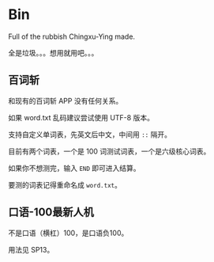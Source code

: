 # Bin

Full of the rubbish Chingxu-Ying made.

全是垃圾。。。想用就用吧。。。

## 百词斩

和现有的百词斩 APP 没有任何关系。

如果 word.txt 乱码建议尝试使用 UTF-8 版本。

支持自定义单词表，先英文后中文，中间用 `::` 隔开。

目前有两个词表，一个是 $100$ 词测试词表，一个是六级核心词表。

如果你不想测完，输入 `END` 即可进入结算。

要测的词表记得重命名成 `word.txt`。

## 口语-100最新人机

不是口语（横杠）100，是口语负100。

用法见 SP13。
